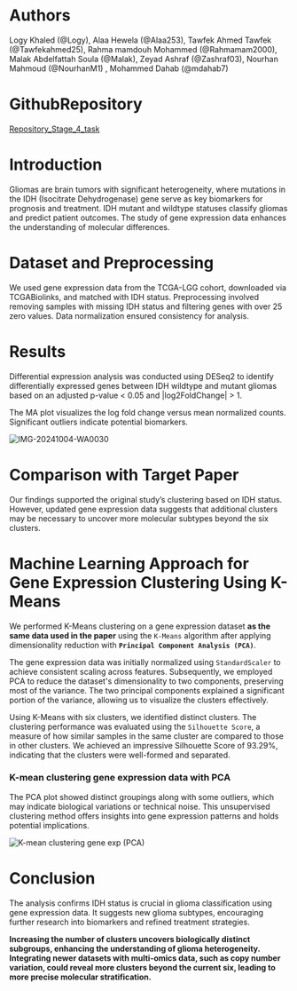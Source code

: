 # **Authors**

Logy Khaled (@Logy), Alaa Hewela (@Alaa253), Tawfek Ahmed Tawfek (@Tawfekahmed25), Rahma mamdouh Mohammed (@Rahmamam2000), Malak Abdelfattah Soula (@Malak), Zeyad Ashraf (@Zashraf03), Nourhan Mahmoud (@NourhanM1) , Mohammed Dahab (@mdahab7)

# **GithubRepository**

[Repository_Stage_4_task](https://github.com/Logykh/Stage-4/tree/main)

# **Introduction**

Gliomas are brain tumors with significant heterogeneity, where mutations in the IDH (Isocitrate Dehydrogenase) gene serve as key biomarkers for prognosis and treatment. IDH mutant and wildtype statuses classify gliomas and predict patient outcomes. The study of gene expression data enhances the understanding of molecular differences.

# **Dataset and Preprocessing**

We used gene expression data from the TCGA-LGG cohort, downloaded via TCGABiolinks, and matched with IDH status. Preprocessing involved removing samples with missing IDH status and filtering genes with over 25 zero values. Data normalization ensured consistency for analysis.

# **Results**

Differential expression analysis was conducted using DESeq2 to identify differentially expressed genes between IDH wildtype and mutant gliomas based on an adjusted p-value \< 0.05 and |log2FoldChange| \> 1\. 

The MA plot visualizes the log fold change versus mean normalized counts. Significant outliers indicate potential biomarkers.

![IMG-20241004-WA0030](https://github.com/user-attachments/assets/de7240a3-3a24-455d-9364-32807203641b)

# **Comparison with Target Paper**

Our findings supported the original study’s clustering based on IDH status. However, updated gene expression data suggests that additional clusters may be necessary to uncover more molecular subtypes beyond the six clusters.

# **Machine Learning Approach for Gene Expression Clustering Using K-Means**
We performed K-Means clustering on a gene expression dataset **as the same data used in the paper** using the `K-Means` algorithm after applying dimensionality reduction with **`Principal Component Analysis (PCA)`**.

The gene expression data was initially normalized using `StandardScaler` to achieve consistent scaling across features. Subsequently, we employed PCA to reduce the dataset's dimensionality to two components, preserving most of the variance. The two principal components explained a significant portion of the variance, allowing us to visualize the clusters effectively.

Using K-Means with six clusters, we identified distinct clusters. The clustering performance was evaluated using the `Silhouette Score`, a measure of how similar samples in the same cluster are compared to those in other clusters. We achieved an impressive Silhouette Score of 93.29%, indicating that the clusters were well-formed and separated.

### **K-mean clustering gene expression data with PCA**
The PCA plot showed distinct groupings along with some outliers, which may indicate biological variations or technical noise. This unsupervised clustering method offers insights into gene expression patterns and holds potential implications.

![K-mean clustering gene exp (PCA)](https://github.com/user-attachments/assets/25e4591f-d7b4-4992-8c88-214006d9c23a)


# **Conclusion**

The analysis confirms IDH status is crucial in glioma classification using gene expression data. It suggests new glioma subtypes, encouraging further research into biomarkers and refined treatment strategies.

**Increasing the number of clusters uncovers biologically distinct subgroups, enhancing the understanding of glioma heterogeneity. Integrating newer datasets with multi-omics data, such as copy number variation, could reveal more clusters beyond the current six, leading to more precise molecular stratification.**


